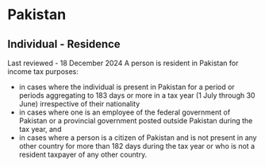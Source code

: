 # Pakistan
## Individual - Residence
Last reviewed - 18 December 2024
A person is resident in Pakistan for income tax purposes:
  * in cases where the individual is present in Pakistan for a period or periods aggregating to 183 days or more in a tax year (1 July through 30 June) irrespective of their nationality
  * in cases where one is an employee of the federal government of Pakistan or a provincial government posted outside Pakistan during the tax year, and
  * in cases where a person is a citizen of Pakistan and is not present in any other country for more than 182 days during the tax year or who is not a resident taxpayer of any other country.


